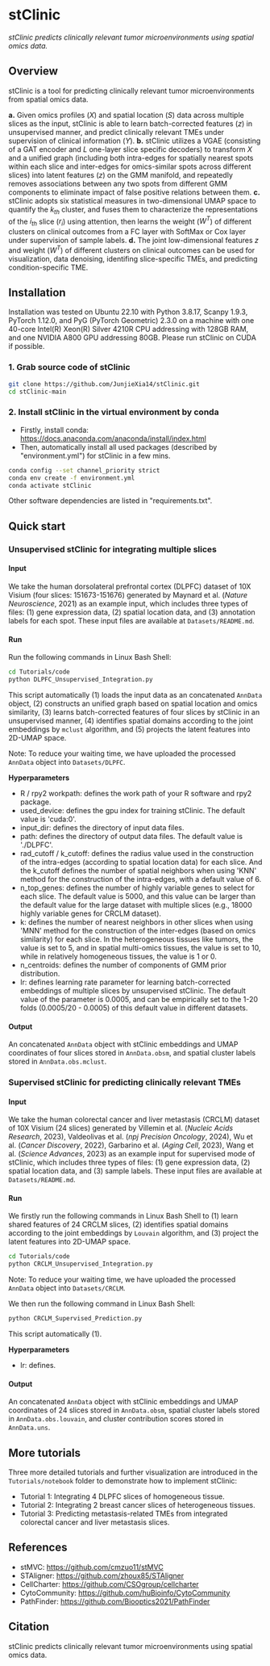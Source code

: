 # stClinic

*stClinic predicts clinically relevant tumor microenvironments using spatial omics data.*

## Overview

stClinic is a tool for predicting clinically relevant tumor microenvironments from spatial omics data.

**a.** Given omics profiles (*X*) and spatial location (*S*) data across multiple slices as the input, stClinic is able to learn batch-corrected features (*z*) in unsupervised manner, and predict clinically relevant TMEs under supervision of clinical information (*Y*). **b.** stClinic utilizes a VGAE (consisting of a GAT encoder and *L* one-layer slice specific decoders) to transform *X* and a unified graph (including both intra-edges for spatially nearest spots within each slice and inter-edges for omics-similar spots across different slices) into latent features (*z*) on the GMM manifold, and repeatedly removes associations between any two spots from different GMM components to eliminate impact of false positive relations between them. **c.** stClinic adopts six statistical measures in two-dimensional UMAP space to quantify the $k_{th}$ cluster, and fuses them to characterize the representations of the $i_{th}$ slice ($r_{i}$) using attention, then learns the weight ($W^T$) of different clusters on clinical outcomes from a FC layer with SoftMax or Cox layer under supervision of sample labels. **d.** The joint low-dimensional features *z* and weight ($W^T$) of different clusters on clinical outcomes can be used for visualization, data denoising, identifing slice-specific TMEs, and predicting condition-specific TME.

## Installation

Installation was tested on Ubuntu 22.10 with Python 3.8.17, Scanpy 1.9.3, PyTorch 1.12.0, and PyG (PyTorch Geometric) 2.3.0 on a machine with one 40-core Intel(R) Xeon(R) Silver 4210R CPU addressing with 128GB RAM, and one NVIDIA A800 GPU addressing 80GB. Please run stClinic on CUDA if possible.

### 1. Grab source code of stClinic

```bash
git clone https://github.com/JunjieXia14/stClinic.git
cd stClinic-main
```

### 2. Install stClinic in the virtual environment by conda

* Firstly, install conda: https://docs.anaconda.com/anaconda/install/index.html
* Then, automatically install all used packages (described by "environment.yml") for stClinic in a few mins.

```bash
conda config --set channel_priority strict
conda env create -f environment.yml
conda activate stClinic
```

Other software dependencies are listed in "requirements.txt".

## Quick start

### Unsupervised stClinic for integrating multiple slices

#### Input

We take the human dorsolateral prefrontal cortex (DLPFC) dataset of 10X Visium (four slices: 151673-151676) generated by Maynard et al. (*Nature Neuroscience*, 2021) as an example input, which includes three types of files: (1) gene expression data, (2) spatial location data, and (3) annotation labels for each spot. These input files are available at `Datasets/README.md`.

#### Run

Run the following commands in Linux Bash Shell:

```bash
cd Tutorials/code
python DLPFC_Unsupervised_Integration.py
```

This script automatically (1) loads the input data as an concatenated `AnnData` object, (2) constructs an unified graph based on spatial location and omics similarity, (3) learns batch-corrected features of four slices by stClinic in an unsupervised manner, (4) identifies spatial domains according to the joint embeddings by `mclust` algorithm, and (5) projects the latent features into 2D-UMAP space.

Note: To reduce your waiting time, we have uploaded the processed `AnnData` object into `Datasets/DLPFC`.

**Hyperparameters**

* R / rpy2 workpath: defines the work path of your R software and rpy2 package.
* used_device: defines the gpu index for training stClinic. The default value is 'cuda:0'.
* input_dir: defines the directory of input data files.
* path: defines the directory of output data files. The default value is './DLPFC'.
* rad_cutoff / k_cutoff: defines the radius value used in the construction of the intra-edges (according to spatial location data) for each slice. And the k_cutoff defines the number of spatial neighbors when using 'KNN' method for the construction of the intra-edges, with a default value of 6.
* n_top_genes: defines the number of highly variable genes to select for each slice. The default value is 5000, and this value can be larger than the default value for the large dataset with multiple slices (e.g., 18000 highly variable genes for CRCLM dataset).
* k: defines the number of nearest neighbors in other slices when using 'MNN' method for the construction of the inter-edges (based on omics similarity) for each slice. In the heterogeneous tissues like tumors, the value is set to 5, and in spatial multi-omics tissues, the value is set to 10, while in relatively homogeneous tissues, the value is 1 or 0.
* n_centroids: defines the number of components of GMM prior distribution.
* lr: defines learning rate parameter for learning batch-corrected embeddings of multiple slices by unsupervised stClinic. The default value of the parameter is 0.0005, and can be empirically set to the 1-20 folds (0.0005/20 - 0.0005) of this default value in different datasets.

#### Output

An concatenated `AnnData` object with stClinic embeddings and UMAP coordinates of four slices stored in `AnnData.obsm`, and spatial cluster labels stored in `AnnData.obs.mclust`.

### Supervised stClinic for predicting clinically relevant TMEs

#### Input

We take the human colorectal cancer and liver metastasis (CRCLM) dataset of 10X Visium (24 slices) generated by Villemin et al. (*Nucleic Acids Research*, 2023), Valdeolivas et al. (*npj Precision Oncology*, 2024), Wu et al. (*Cancer Discovery*, 2022), Garbarino et al. (*Aging Cell*, 2023), Wang et al. (*Science Advances*, 2023) as an example input for supervised mode of stClinic, which includes three types of files: (1) gene expression data, (2) spatial location data, and (3) sample labels. These input files are available at `Datasets/README.md`.

#### Run

We firstly run the following commands in Linux Bash Shell to (1) learn shared features of 24 CRCLM slices, (2) identifies spatial domains according to the joint embeddings by `Louvain` algorithm, and (3) project the latent features into 2D-UMAP space.

```bash
cd Tutorials/code
python CRCLM_Unsupervised_Integration.py
```

Note: To reduce your waiting time, we have uploaded the processed `AnnData` object into `Datasets/CRCLM`.

We then run the following command in Linux Bash Shell:

```bash
python CRCLM_Supervised_Prediction.py
```

This script automatically (1).

**Hyperparameters**

* lr: defines.

#### Output

An concatenated `AnnData` object with stClinic embeddings and UMAP coordinates of 24 slices stored in `AnnData.obsm`, spatial cluster labels stored in `AnnData.obs.louvain`, and cluster contribution scores stored in `AnnData.uns`.

## More tutorials

Three more detailed tutorials and further visualization are introduced in the `Tutorials/notebook` folder to demonstrate how to implement stClinic:

* Tutorial 1: Integrating 4 DLPFC slices of homogeneous tissue.
* Tutorial 2: Integrating 2 breast cancer slices of heterogeneous tissues.
* Tutorial 3: Predicting metastasis-related TMEs from integrated colorectal cancer and liver metastasis slices.

## References

* stMVC: https://github.com/cmzuo11/stMVC
* STAligner: https://github.com/zhoux85/STAligner
* CellCharter: https://github.com/CSOgroup/cellcharter
* CytoCommunity: https://github.com/huBioinfo/CytoCommunity
* PathFinder: https://github.com/Biooptics2021/PathFinder

## Citation

stClinic predicts clinically relevant tumor microenvironments using spatial omics data.
